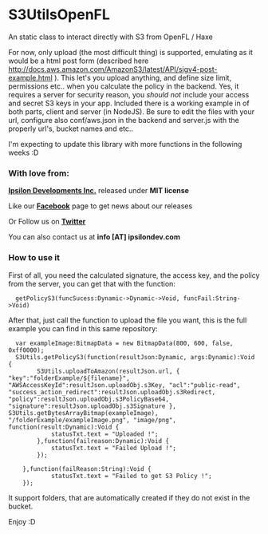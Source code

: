 S3UtilsOpenFL
=============

An static class to interact directly with S3 from OpenFL / Haxe

For now, only upload (the most difficult thing) is supported, emulating as it would be a html post form (described here http://docs.aws.amazon.com/AmazonS3/latest/API/sigv4-post-example.html ). 
This let's you upload anything, and define size limit, permissions etc.. when you calculate the policy in the backend.
Yes, it requires a server for security reason, you *should not* include your access and secret S3 keys in your app.
Included there is a working example in of both parts, client and server (in NodeJS). Be sure to edit the files with your url, configure also conf/aws.json in the backend and server.js with the properly url's, bucket names and etc..

I'm expecting to update this library with more functions in the following weeks :D

### With love from:

**[Ipsilon Developments Inc.](http://www.ipsilondev.com)** released under **MIT license**

Like our **[Facebook](http://www.facebook.com/ipsilondev)** page to get news about our releases

Or Follow us on **[Twitter](https://twitter.com/ipsilondev)**
 
You can also contact us at **info [AT] ipsilondev.com**

### How to use it
First of all, you need the calculated signature, the access key, and the policy from the server, you can get that with the function:

      getPolicyS3(funcSucess:Dynamic->Dynamic->Void, funcFail:String->Void)

After that, just call the function to upload the file you want, this is the full example you can find in this same repository:

      var exampleImage:BitmapData = new BitmapData(800, 600, false, 0xff0000);
      S3Utils.getPolicyS3(function(resultJson:Dynamic, args:Dynamic):Void {
			S3Utils.uploadToAmazon(resultJson.url, { "key":"folderExample/${filename}",             "AWSAccessKeyId":resultJson.uploadObj.s3Key, "acl":"public-read", "success_action_redirect":resultJson.uploadObj.s3Redirect, "policy":resultJson.uploadObj.s3PolicyBase64, "signature":resultJson.uploadObj.s3Signature }, S3Utils.getBytesArrayBitmap(exampleImage), "/folderExample/exampleImage.png", "image/png", function(result:Dynamic):Void {
				statusTxt.text = "Uploaded !";
			},function(failreason:Dynamic):Void {
				statusTxt.text = "Failed Upload !";				
			});
			
		},function(failReason:String):Void {
				statusTxt.text = "Failed to get S3 Policy !";							
		});
		
It support folders, that are automatically created if they do not exist in the bucket.

Enjoy :D
